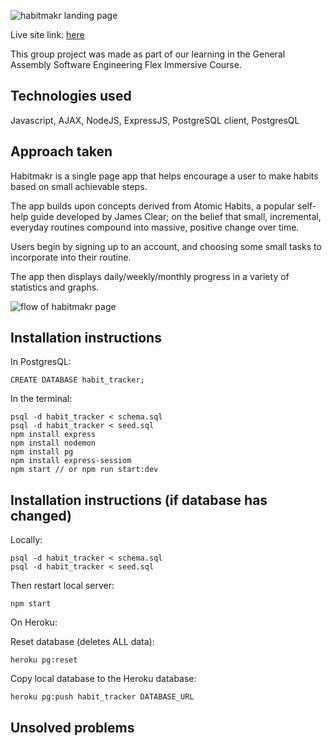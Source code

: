 


![habitmakr landing page](https://i.imgur.com/v6oeQfq.gif)



Live site link: [here](https://habitmakr.onrender.com/)

This group project was made as part of our learning in the General Assembly Software Engineering Flex Immersive Course. 

## Technologies used
Javascript, AJAX, NodeJS, ExpressJS, PostgreSQL client, PostgresQL

## Approach taken
Habitmakr is a single page app that helps encourage a user to make habits based on small achievable steps. 

The app builds upon concepts derived from Atomic Habits, a popular self-help guide developed by James Clear; on the belief that small, incremental, everyday routines compound into massive, positive change over time.

Users begin by signing up to an account, and choosing some small tasks to incorporate into their routine. 

The app then displays daily/weekly/monthly progress in a variety of statistics and graphs. 


![flow of habitmakr page](https://i.imgur.com/kPtkAvE.gif)

## Installation instructions

In PostgresQL: 

    CREATE DATABASE habit_tracker;

  

In the terminal:

  

    psql -d habit_tracker < schema.sql
    psql -d habit_tracker < seed.sql
    npm install express
    npm install nodemon
    npm install pg 
    npm install express-sessiom
    npm start // or npm run start:dev


## Installation instructions (if database has changed)
Locally: 


    psql -d habit_tracker < schema.sql
    psql -d habit_tracker < seed.sql

	
Then restart local server:

    npm start

On Heroku: 

Reset database (deletes ALL data):

```
heroku pg:reset
```

Copy local database to the Heroku database:
```
heroku pg:push habit_tracker DATABASE_URL
```

## Unsolved problems
